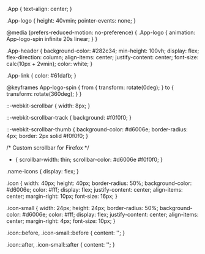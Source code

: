 .App {
  text-align: center;
}

.App-logo {
  height: 40vmin;
  pointer-events: none;
}

@media (prefers-reduced-motion: no-preference) {
  .App-logo {
    animation: App-logo-spin infinite 20s linear;
  }
}

.App-header {
  background-color: #282c34;
  min-height: 100vh;
  display: flex;
  flex-direction: column;
  align-items: center;
  justify-content: center;
  font-size: calc(10px + 2vmin);
  color: white;
}

.App-link {
  color: #61dafb;
}

@keyframes App-logo-spin {
  from {
    transform: rotate(0deg);
  }
  to {
    transform: rotate(360deg);
  }
}

::-webkit-scrollbar {
  width: 8px;
}

::-webkit-scrollbar-track {
  background: #f0f0f0;
}

::-webkit-scrollbar-thumb {
  background-color: #d6006e;
  border-radius: 4px;
  border: 2px solid #f0f0f0;
}

/* Custom scrollbar for Firefox */
* {
  scrollbar-width: thin;
  scrollbar-color: #d6006e #f0f0f0;
}


.name-icons {
  display: flex;
}

.icon {
  width: 40px;
  height: 40px;
  border-radius: 50%;
  background-color: #d6006e;
  color: #fff;
  display: flex;
  justify-content: center;
  align-items: center;
  margin-right: 10px;
  font-size: 16px;
}

.icon-small {
  width: 24px;
  height: 24px;
  border-radius: 50%;
  background-color: #d6006e;
  color: #fff;
  display: flex;
  justify-content: center;
  align-items: center;
  margin-right: 4px;
  font-size: 10px;
}

.icon::before, .icon-small::before {
  content: '';
}

.icon::after, .icon-small::after {
  content: '';
}

